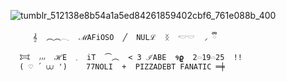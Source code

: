  ![tumblr_512138e8b54a1a5ed84261859402cbf6_761e088b_400](https://github.com/user-attachments/assets/4f535196-c569-4c64-8cb1-9347d8399cad)

         𝄞  ︵︵𓂃  ℳAFiOSO  ╱  NULℒ  ᛝ  𓎢𓎟  ◞ ྀི
      𐂯  ៸៸៸  ℋE  𓈒  iT  ⏜︵  < 3 ℐABE  𐒘𝛠  2𓏏19𓏏25  !!
      ( ♡ ´ ⩊ ') ⠀  77NOLI  +  PIZZADEBT FANATIC ═╪

    
